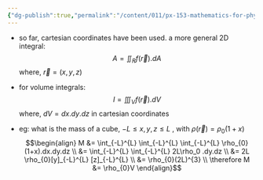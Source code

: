 ```yaml
---
{"dg-publish":true,"permalink":"/content/011/px-153-mathematics-for-physicists/term-2/px-153-i-integration/px-153-i6-volume-integrals/","noteIcon":"1","created":"2025-08-27T13:14:05.092+01:00","updated":"2024-11-26T19:38:11.000+00:00"}
---
```


- so far, cartesian coordinates have been used. a more general 2D integral: 
$$A = \iint_{R}f(\vec r).dA$$
	where, $\vec r = (x,y,z)$

- for volume integrals: 
$$I = \iiint_{V} f(\vec r).dV$$
	where, $dV = dx.dy.dz$ in cartesian coordinates

- eg: what is the mass of a cube, $-L \leq x,y,z \leq L$ , with $\rho(\vec r) = \rho_{0}(1+x)$
$$\begin{align}
	M &= \int_{-L}^{L} \int_{-L}^{L} \int_{-L}^{L} \rho_{0}(1+x).dx.dy.dz \\
	&= \int_{-L}^{L} \int_{-L}^{L} 2L\rho_0 .dy.dz \\
	&= 2L \rho_{0}[y]_{-L}^{L} [z]_{-L}^{L} \\
	&= \rho_{0}(2L)^{3} \\
	\therefore M &= \rho_{0}V
\end{align}$$
